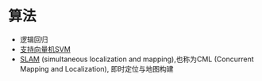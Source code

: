 # 算法
* 逻辑回归
* [支持向量机SVM](https://www.zhihu.com/question/21094489)
* [SLAM](https://blog.csdn.net/u010632165/article/details/119426739) (simultaneous localization and mapping),也称为CML (Concurrent Mapping and Localization), 即时定位与地图构建
